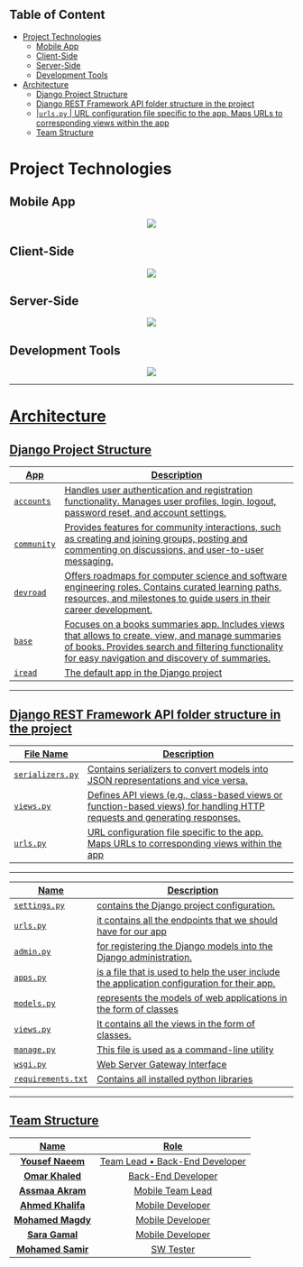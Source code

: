 ## Table of Content
- [Project Technologies](#project-technologies)
  - [Mobile App](#mobile-app)
  - [Client-Side](#client-side)
  - [Server-Side](#server-side)
  - [Development Tools](#development-tools)
- [Architecture](#architecture)
  - [Django Project Structure](#django-project-structure)
  - [ Django REST Framework API folder structure in the project](#-django-rest-framework-api-folder-structure-in-the-project)
  - [|``urls.py`` | URL configuration file specific to the app. Maps URLs to corresponding views within the app](#urlspy--url-configuration-file-specific-to-the-app-maps-urls-to-corresponding-views-within-the-app)
  - [Team Structure](#team-structure)


# Project Technologies 

## Mobile App
<p align="center">
  <a href="https://skillicons.dev">
    <img src="https://skillicons.dev/icons?i=dart,flutter" />
  </a>
</p>

## Client-Side
<p align="center">
  <a href="https://skillicons.dev">
    <img src="https://skillicons.dev/icons?i=html,css,javascript,bootstrap,jquery" />
  </a>
</p>

## Server-Side
<p align="center">
  <a href="https://skillicons.dev">
    <img src="https://skillicons.dev/icons?i=firebase,python,django,postgres,sqlite" />
  </a>
</p>

## Development Tools
<p align="center">
  <a href="https://skillicons.dev">
    <img src="https://skillicons.dev/icons?i=postman,vscode,androidstudio,git,github" />
  </a>
</p>


---

# <u>Architecture 

## <u>Django Project Structure


| App | Description |
| ----- | --- |
| ``accounts`` | Handles user authentication and registration functionality. Manages user profiles, login, logout, password reset, and account settings. |
| ``community`` | Provides features for community interactions, such as creating and joining groups, posting and commenting on discussions, and user-to-user messaging. |
| ``devroad`` | Offers roadmaps for computer science and software engineering roles. Contains curated learning paths, resources, and milestones to guide users in their career development. |
| ``base`` | Focuses on a books summaries app. Includes views that allows to create, view, and manage summaries of books. Provides search and filtering functionality for easy navigation and discovery of summaries. |
| ``iread`` | The default app in the Django project |

---

## <u> Django REST Framework API folder structure in the project

| File Name | Description |
| --- | --- |
|``serializers.py`` | Contains serializers to convert models into JSON representations and vice versa. |
|``views.py`` | Defines API views (e.g., class-based views or function-based views) for handling HTTP requests and generating responses. |
|``urls.py`` | URL configuration file specific to the app. Maps URLs to corresponding views within the app
---

| Name | Description |
| ------- | ------------ |
| ``settings.py``         | contains the Django project configuration.                                                            |
| ``urls.py``                  | it contains all the endpoints that we should have for our app                            |
| ``admin.py``      | for registering the Django models into the Django administration. 
| ``apps.py``              | is a file that is used to help the user include the application configuration for their app.  
| ``models.py``      | represents the models of web applications in the form of classes                     
| ``views.py``           | It contains all the views in the form of classes.  |
| ``manage.py``         | This file is used as a command-line utility                                                  |
| ``wsgi.py``        | Web Server Gateway Interface 
| ``requirements.txt``             | Contains all installed python libraries

---

## Team Structure

| Name | Role
| :----: | :-----------------------------------------------:
| **Yousef Naeem** | Team Lead • Back-End Developer   | Server-Side                                                     
| **Omar Khaled** | Back-End Developer   
| **Assmaa Akram** | Mobile Team Lead
| **Ahmed Khalifa** | Mobile Developer
| **Mohamed Magdy** | Mobile Developer
| **Sara Gamal** | Mobile Developer                                           
| **Mohamed Samir** | SW Tester
